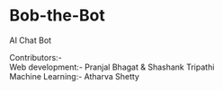 # Bob-the-Bot
AI Chat Bot

Contributors:-<br>
Web development:- Pranjal Bhagat & Shashank Tripathi<br>
Machine Learning:- Atharva Shetty
